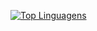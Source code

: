 

[![Top Linguagens](https://github-readme-stats.vercel.app/api/top-langs/?username=arthurfll&layout=compact)](https://github.com/anuraghazra/github-readme-stats)

